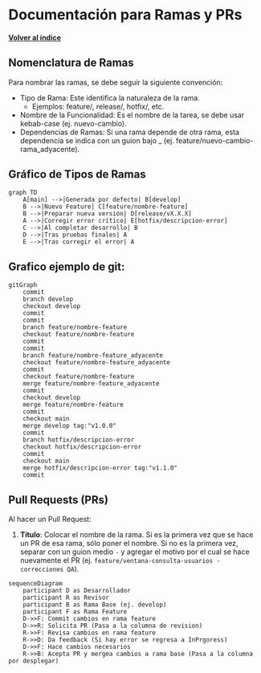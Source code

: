 # Documentación para Ramas y PRs 

#### [Volver al índice](../README.md)

## Nomenclatura de Ramas
Para nombrar las ramas, se debe seguir la siguiente convención:

- Tipo de Rama: Este identifica la naturaleza de la rama. 
    - Ejemplos: feature/, release/, hotfix/, etc.
- Nombre de la Funcionalidad: Es el nombre de la tarea, se debe usar kebab-case (ej. nuevo-cambio).
- Dependencias de Ramas: Si una rama depende de otra rama, esta dependencia se indica con un guion bajo _ (ej. feature/nuevo-cambio-rama_adyacente).

## Gráfico de Tipos de Ramas
```mermaid
graph TD
    A[main] -->|Generada por defecto| B[develop]
    B -->|Nuevo Feature| C[feature/nombre-feature]
    B -->|Preparar nueva versión| D[release/vX.X.X]
    A -->|Corregir error crítico| E[hotfix/descripcion-error]
    C -->|Al completar desarrollo| B
    D -->|Tras pruebas finales| A
    E -->|Tras corregir el error| A
```

## Grafico ejemplo de git:
```mermaid
gitGraph
    commit
    branch develop
    checkout develop
    commit
    commit
    branch feature/nombre-feature
    checkout feature/nombre-feature
    commit
    commit
    branch feature/nombre-feature_adyacente
    checkout feature/nombre-feature_adyacente
    commit
    checkout feature/nombre-feature
    merge feature/nombre-feature_adyacente
    commit
    checkout develop
    merge feature/nombre-feature
    commit
    checkout main
    merge develop tag:"v1.0.0"
    commit
    branch hotfix/descripcion-error
    checkout hotfix/descripcion-error
    commit
    checkout main
    merge hotfix/descripcion-error tag:"v1.1.0"
    commit
```

## Pull Requests (PRs)
Al hacer un Pull Request:

1. **Título**: Colocar el nombre de la rama. Si es la primera vez que se hace un PR de esa rama, sólo poner el nombre. Si no es la primera vez, separar con un guion medio `-` y agregar el motivo por el cual se hace nuevamente el PR (ej. `feature/ventana-consulta-usuarios - correcciones QA`).

```mermaid
sequenceDiagram
    participant D as Desarrollador
    participant R as Revisor
    participant B as Rama Base (ej. develop)
    participant F as Rama Feature
    D->>F: Commit cambios en rama feature
    D->>R: Solicita PR (Pasa a la columna de revision)
    R->>F: Revisa cambios en rama feature
    R->>D: Da feedback (Si hay error se regresa a InPrgoress)
    D->>F: Hace cambios necesarios
    R->>B: Acepta PR y mergea cambios a rama base (Pasa a la columna por desplegar)
```